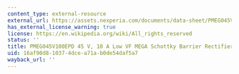 ```yaml
---
content_type: external-resource
external_url: https://assets.nexperia.com/documents/data-sheet/PMEG045V100EPD.pdf
has_external_license_warning: true
license: https://en.wikipedia.org/wiki/All_rights_reserved
status: ''
title: PMEG045V100EPD 45 V, 10 A Low VF MEGA Schottky Barrier Rectifier (PDF)
uid: 16af90d8-1037-4dce-a71a-b0de54daf5a7
wayback_url: ''
---
```

